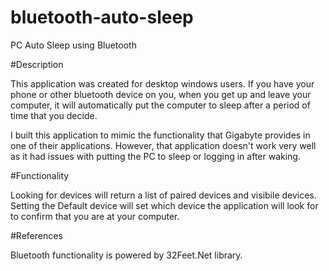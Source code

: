 # bluetooth-auto-sleep

PC Auto Sleep using Bluetooth

#Description

This application was created for desktop windows users.  If you have your phone or other bluetooth device on you, when you get up and leave your computer, it will automatically put the computer to sleep after a period of time that you decide.

I built this application to mimic the functionality that Gigabyte provides in one of their applications. However, that application doesn't work very well as it had issues with putting the PC to sleep or logging in after waking.

#Functionality

Looking for devices will return a list of paired devices and visibile devices. Setting the Default device will set which device the application will look for to confirm that you are at your computer.

#References

Bluetooth functionality is powered by 32Feet.Net library.
